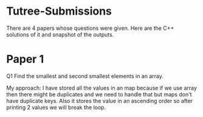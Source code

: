 # Tutree-Submissions
There are 4 papers whose questions were given. Here are the C++ solutions of it and snapshot of the outputs.
# Paper 1

Q1 Find the smallest and second smallest elements in an array.

My approach: I have stored all the values in an map because if we use array then there might be duplicates and we need to handle that but maps don't have duplicate keys. Also it stores the value in an ascending order so after printing 2 values we will break the loop.
